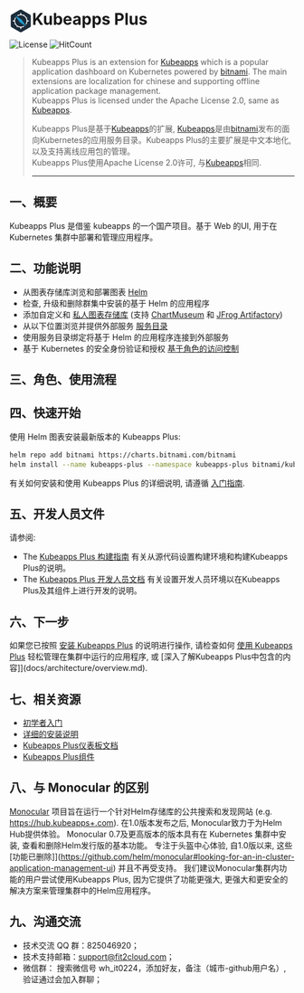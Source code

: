 # <img src="./docs/img/logo.png" width="40" align="left"> Kubeapps Plus

![License](https://img.shields.io/badge/License-Apache%202.0-red)
![HitCount](http://hits.dwyl.io/kubeoperator/kubeapps-plus.svg)

>
>Kubeapps Plus is an extension for [Kubeapps](https://github.com/kubeapps/kubeapps) which is a popular application dashboard on Kubernetes powered by [bitnami](https://bitnami.com/). The main extensions are localization for chinese and supporting offline application package management.<br>
>Kubeapps Plus is licensed under the Apache License 2.0, same as [Kubeapps](https://github.com/kubeapps/kubeapps/blob/master/LICENSE).
>              
>Kubeapps Plus是基于[Kubeapps](https://github.com/kubeapps/kubeapps)的扩展, [Kubeapps](https://github.com/kubeapps/kubeapps)是由[bitnami](https://bitnami.com/)发布的面向Kubernetes的应用服务目录。Kubeapps Plus的主要扩展是中文本地化, 以及支持离线应用包的管理。<br>
>Kubeapps Plus使用Apache License 2.0许可, 与[Kubeapps](https://github.com/kubeapps/kubeapps/blob/master/LICENSE)相同.
>***

## 一、概要

Kubeapps Plus 是借鉴 kubeapps 的一个国产项目。基于 Web 的UI, 用于在 Kubernetes 集群中部署和管理应用程序。

## 二、功能说明

- 从图表存储库浏览和部署图表 [Helm](https://github.com/helm/helm)
- 检查, 升级和删除群集中安装的基于 Helm 的应用程序
- 添加自定义和 [私人图表存储库](docs/user/private-app-repository.md) (支持 [ChartMuseum](https://github.com/helm/chartmuseum) 和 [JFrog Artifactory](https://www.jfrog.com/confluence/display/RTF/Helm+Chart+Repositories))
- 从以下位置浏览并提供外部服务 [服务目录](https://github.com/kubernetes-incubator/service-catalog)
- 使用服务目录绑定将基于 Helm 的应用程序连接到外部服务
- 基于 Kubernetes 的安全身份验证和授权 [基于角色的访问控制](docs/user/access-control.md)

## 三、角色、使用流程

## 四、快速开始

使用 Helm 图表安装最新版本的 Kubeapps Plus: 

```bash
helm repo add bitnami https://charts.bitnami.com/bitnami
helm install --name kubeapps-plus --namespace kubeapps-plus bitnami/kubeapps
```

有关如何安装和使用 Kubeapps Plus 的详细说明, 请遵循 [入门指南](docs/user/getting-started.md).

## 五、开发人员文件

请参阅: 

- The [Kubeapps Plus 构建指南](docs/developer/build.md) 有关从源代码设置构建环境和构建Kubeapps Plus的说明。
- The [Kubeapps Plus 开发人员文档](docs/developer/README.md) 有关设置开发人员环境以在Kubeapps Plus及其组件上进行开发的说明。

## 六、下一步

如果您已按照 [安装 Kubeapps Plus](docs/user/getting-started.md) 的说明进行操作,  请检查如何 [使用 Kubeapps Plus](docs/user/dashboard.md) 轻松管理在集群中运行的应用程序, 或 [深入了解Kubeapps Plus中包含的内容]](docs/architecture/overview.md).

## 七、相关资源

- [初学者入门](docs/user/getting-started.md)
- [详细的安装说明](chart+/README.md)
- [Kubeapps Plus仪表板文档](docs/user/dashboard.md)
- [Kubeapps Plus组件](docs/architecture/overview.md)

## 八、与 Monocular 的区别

[Monocular](https://github.com/helm/monocular) 项目旨在运行一个针对Helm存储库的公共搜索和发现网站 (e.g. https://hub.kubeapps+.com). 在1.0版本发布之后, Monocular致力于为Helm Hub提供体验。
Monocular 0.7及更高版本的版本具有在 Kubernetes 集群中安装, 查看和删除Helm发行版的基本功能。 专注于头盔中心体验, 自1.0版以来, 这些 [功能已删除]](https://github.com/helm/monocular#looking-for-an-in-cluster-application-management-ui) 并且不再受支持。 我们建议Monocular集群内功能的用户尝试使用Kubeapps Plus, 因为它提供了功能更强大, 更强大和更安全的解决方案来管理集群中的Helm应用程序。

## 九、沟通交流
 
- 技术交流 QQ 群：825046920；
- 技术支持邮箱：support@fit2cloud.com；
- 微信群： 搜索微信号 wh_it0224，添加好友，备注（城市-github用户名）, 验证通过会加入群聊；